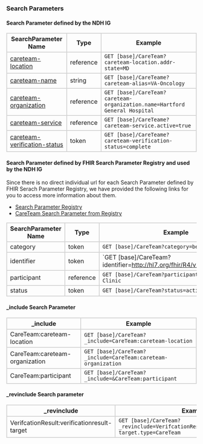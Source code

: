 ### Search Parameters
#### Search Parameter defined by the NDH IG
<style>
    th{border: solid 2px lightgrey;}
    td{border: solid 2px lightgrey;}
</style>

| **SearchParameter Name** | **Type** | **Example** | 
|------------------------- |----------|-------------|
| [careteam-location](SearchParameter-careteam-location.html)  | reference | `GET [base]/CareTeam?careteam-location.addr-state=MD` |
| [careteam-name](SearchParameter-careteam-alias.html) | string | `GET [base]/CareTeame?careteam-alias=VA-Oncology` |
| [careteam-organization](SearchParameter-careteam-organization.html) | reference | `GET [base]/CareTeam?careteam-organization.name=Hartford General Hospital` |
| [careteam-service](SearchParameter-careteam-service.html) | reference | `GET [base]/CareTeame?careteam-service.active=true` |
| [careteam-verification-status](SearchParameter-careteam-verification-status.html) | token | `GET [base]/CareTeame?careteam-verification-status=complete` |

#### Search Parameter defined by FHIR Search Parameter Registry and used by the NDH IG 
Since there is no direct individual url for each Search Parameter defined by FHIR Serach Parameter Registry, we have provided the following links for you to access more information about them.

- [Search Parameter Registry](https://hl7.org/fhir/R4/searchparameter-registry.html)  
- [CareTeam Search Parameter from Registry](https://hl7.org/fhir/R4/careteam.html#search)

<style>
    
    th{border: solid 2px lightgrey;}
    td{border: solid 2px lightgrey;}
</style>

|**SearchParameter Name** | **Type** | **Example** |
|-------------------------|----------|-------------|
| category | token | `GET [base]/CareTeam?category=behav` |
| identifier | token | `GET [base]/CareTeam?identifier=http://hl7.org/fhir/R4/v2/0203/index.html|SB` |
| participant | reference | `GET [base]/CareTeam?participant.name=Hamilton Clinic` |
| status | token | `GET [base]/CareTeam?status=active` |

#### _include Search Parameter
<style>  
    th{border: solid 2px lightgrey;}
    td{border: solid 2px lightgrey;}
</style>

| **_include** | **Example** |
|--------------|-------------|
| CareTeam:careteam-location | `GET [base]/CareTeam?_include=CareTeam:careteam-location` |
| CareTeam:careteam-organization | `GET [base]/CareTeam?_include=CareTeam:careteam-organization` |
| CareTeam:participant | `GET [base]/CareTeam?_include=&CareTeam:participant` |


#### _revinclude Search parameter
<style>  
    th{border: solid 2px lightgrey;}
    td{border: solid 2px lightgrey;}
</style>

| **_revinclude** | **Example** |
|-----------------|-------------|
| VerifcationResult:verificationresult-target | `GET [base]/CareTeam?_revinclude=VerifcationResult:verificationresult-target.type=CareTeam` |


